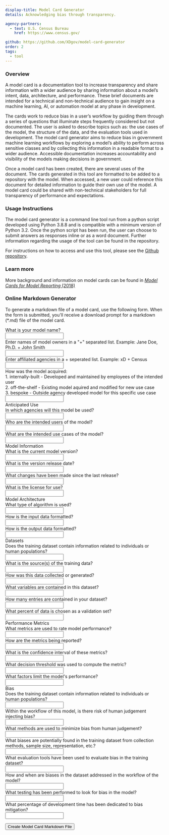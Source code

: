 ```yaml
---
display-title: Model Card Generator
details: Acknowledging bias through transparency.

agency-partners:
  - text: U.S. Census Bureau
    href: https://www.census.gov/

github: https://github.com/XDgov/model-card-generator
order: 2
tags:
  - tool
---
```

### Overview
A model card is a documentation tool to increase transparency and share information with a wider audience by sharing information about a model’s intent, data, architecture, and performance. These brief documents are intended for a technical and non-technical audience to gain insight on a machine learning, AI, or automation model at any phase in development.

The cards work to reduce bias in a user’s workflow by guiding them through a series of questions that illuminate steps frequently considered but not documented. The user is asked to describe topics such as: the use cases of the model, the structure of the data, and the evaluation tools used in development. The model card generator aims to reduce bias in government machine learning workflows by exploring a model’s ability to perform across sensitive classes and by collecting this information in a readable format to a wider audience. Accessible documentation increases accountability and visibility of the models making decisions in government.

Once a model card has been created, there are several uses of the document. The cards generated in this tool are formatted to be added to a repository with the model. When accessed, a new user could reference this document for detailed information to guide their own use of the model. A model card could be shared with non-technical stakeholders for full transparency of performance and expectations.


### Usage Instructions
The model card generator is a command line tool run from a python script developed using Python 3.8.8 and is compatible with a minimum version of Python 3.2. Once the python script has been run, the user can choose to submit answers as responses inline or as a word document. Further information regarding the usage of the tool can be found in the repository.

For instructions on how to access and use this tool, please see the <a href="https://github.com/USDepartmentofLabor/ableist-language-detector" target="_blank" rel="noopener noreferrer">Github repository</a>.

### Learn more

More background and information on model cards can be found in <a href="https://arxiv.org/abs/1810.03993" target="_blank" rel="noopener noreferrer"><i>Model Cards for Model Reporting</i> (2018)</a>


### Online Markdown Generator

To generate a markdown file of a model card, use the following form. When the form is submitted, you'll receive a download prompt for a markdown (*.md) file of the model card.

<body>
  <style>
    label,input{
      display:flex;
      flex-direction:column;
    }
  </style>
  <form accept-charset="UTF-8" enctype="multipart/form-data" id="model-card-form">
      <label for="name">What is your model name?</label>
      <input type="text" id="name" data-md-title="ModelName" data-md-type="h1">
      <label for="owners">Enter names of model owners in a "+" separated list. Example: Jane Doe, Ph.D. + John Smith</label>
      <input type="text" id="owners" data-md-title="Collaborators" data-md-type="ul">
      <label for="agencies">Enter affiliated agencies in a + seperated list. Example: xD + Census</label>
      <input type="text" id="agencies" data-md-title="Agency" data-md-type="ul">
      <label>
        How was the model acquired:<br/>
        1. internally-built - Developed and maintained by employees of the intended user<br/>
        2. off-the-shelf - Existing model aquired and modified for new use case<br/>
        3. bespoke - Outside agency developed model for this specific use case<br/>
      </label>
      <input type="text" id="acquisition" data-md-title="Ownership" data-md-type="ul">
      <div>Anticipated Use</div>
      <label for="user-agencies" id="user-agencies-label">
        In which agencies will this model be used?
      </label>
      <input type="text" id="user-agencies" data-md-title="label" data-md-type="ul" data-md-heading="Anticipated Use">
      <label for="user-individuals" id="user-individuals-label">
        Who are the intended users of the model?
      </label>
      <input type="text" id="user-individuals" data-md-title="label" data-md-type="ul">
      <label for="use-cases" id="use-cases-label">
        What are the intended use cases of the model?
      </label>
      <input type="text" id="use-cases" data-md-title="label" data-md-type="ul">
      <div>Model Information</div>
      <label for="model-version" id="model-version-label">
        What is the current model version?
      </label>
      <input type="text" id="model-version" data-md-title="label" data-md-type="ul" data-md-heading="Model Information">
      <label for="release-date" id="release-date-label">
        What is the version release date?
      </label>
      <input type="text" id="release-date" data-md-title="label" data-md-type="ul">
      <label for="changes" id="changes-label">
        What changes have been made since the last release?
      </label>
      <input type="text" id="changes" data-md-title="label" data-md-type="ul">
      <label for="license" id="license-label">
        What is the license for use?
      </label>
      <input type="text" id="license" data-md-title="label" data-md-type="ul">
      <div>Model Architecture</div>
      <label for="algorithm" id="algorithm-label">
        What type of algorithm is used?
      </label>
      <input type="text" id="algorithm" data-md-title="label" data-md-type="ul" data-md-heading="Model Architecture">
      <label for="input-format" id="input-format-label">
        How is the input data formatted?
      </label>
      <input type="text" id="input-format" data-md-title="label" data-md-type="ul">
      <label for="output-format" id="output-format-label">
        How is the output data formatted?
      </label>
      <input type="text" id="output-format" data-md-title="label" data-md-type="ul">
      <div>Datasets</div>
      <label for="training-data-pii" id="training-data-pii-label">
        Does the training dataset contain information related to individuals or human populations?
      </label>
      <input type="text" id="training-data-pii" data-md-title="label" data-md-type="ul" data-md-heading="Datasets">
      <label for="data-source" id="data-source-label">
        What is the source(s) of the training data?
      </label>
      <input type="text" id="data-source" data-md-title="label" data-md-type="ul">
      <label for="data-collection" id="data-collection-label">
        How was this data collected or generated?
      </label>
      <input type="text" id="data-collection" data-md-title="label" data-md-type="ul">
      <label for="data-variables" id="data-variables-label">
        What variables are contained in this dataset?
      </label>
      <input type="text" id="data-variables" data-md-title="label" data-md-type="ul">
      <label for="entry-count" id="entry-count-label">
        How many entries are contained in your dataset?
      </label>
      <input type="text" id="entry-count" data-md-title="label" data-md-type="ul">
      <label for="validation-percent" id="validation-percent-label">
        What percent of data is chosen as a validation set?
      </label>
      <input type="text" id="validation-percent" data-md-title="label" data-md-type="ul">
      <div>Performance Metrics</div>
      <label for="metrics" id="metrics-label">
        What metrics are used to rate model performance?
      </label>
      <input type="text" id="metrics" data-md-title="label" data-md-type="ul" data-md-heading="Performance Metrics">
      <label for="metric-reporting" id="metric-reporting-label">
        How are the metrics being reported?
      </label>
      <input type="text" id="metric-reporting" data-md-title="label" data-md-type="ul">
      <label for="confidence-interval" id="confidence-interval-label">
        What is the confidence interval of these metrics?
      </label>
      <input type="text" id="confidence-interval" data-md-title="label" data-md-type="ul">
      <label for="decision-threshold" id="decision-threshold-label">
        What decision threshold was used to compute the metric?
      </label>
      <input type="text" id="decision-threshold" data-md-title="label" data-md-type="ul">
      <label for="performance-limit" id="performance-limit-label">
        What factors limit the model's performance?
      </label>
      <input type="text" id="performance-limit" data-md-title="label" data-md-type="ul">
      <div data-md-title="Bias" data-md-type="h2">Bias</div>
      <label for="human-bias" id="human-bias-label">
        Does the training dataset contain information related to individuals or human populations?
      </label>
      <input type="text" id="human-bias" data-md-title="label" data-md-type="ul" data-md-heading="Bias">
      <label for="human-judgement" id="human-judgement-label">
        Within the workflow of this model, is there risk of human judgement injecting bias?
      </label>
      <input type="text" id="human-judgement" data-md-title="label" data-md-type="ul">
      <label for="minimize-bias" id="minimize-bias-label">
        What methods are used to minimize bias from human judgement?
      </label>
      <input type="text" id="minimize-bias" data-md-title="label" data-md-type="ul">
      <label for="minimize-bias-methods" id="minimize-bias-methods-label">
        What biases are potentially found in the training dataset from collection methods, sample size, representation, etc.?
      </label>
      <input type="text" id="minimize-bias-methods" data-md-title="label" data-md-type="ul">
      <label for="bias-eval-tools" id="bias-eval-tools-label">
        What evaluation tools have been used to evaluate bias in the training dataset?
      </label>
      <input type="text" id="bias-eval-tools" data-md-title="label" data-md-type="ul">
      <label for="bias-addressed" id="bias-addressed-label">
        How and when are biases in the dataset addressed in the workflow of the model?
      </label>
      <input type="text" id="bias-addressed" data-md-title="label" data-md-type="ul">
      <label for="bias-testing" id="bias-testing-label">
        What testing has been performed to look for bias in the model?
      </label>
      <input type="text" id="bias-testing" data-md-title="label" data-md-type="ul">
      <label for="bias-dev-time" id="bias-dev-time-label">
        What percentage of development time has been dedicated to bias mitigation?
      </label>
      <input type="text" id="bias-dev-time" data-md-title="label" data-md-type="ul">
  </form>
  <button type="submit" form="model-card-form" id="form-btn">Create Model Card Markdown File</button>
</body>
<script>

  const modelCardSubmitForm = document.getElementById("model-card-form");
  modelCardSubmitForm.addEventListener("submit", startDownload);
  let filename = "model-card";

  const markdownMap = {
    'h1': '#',
    'h2': '##',
    'h3': '###',
    'ul': '*',
  };

  function startDownload(event) {
    event.preventDefault();
    const anchor = document.createElement("a");
    const formData = collectFormData();
    const modelCardData = formData.join("\r\n");

    const downloadedBlob = new Blob([modelCardData], { type: "text/markdown" });

    const url = window.URL.createObjectURL(downloadedBlob);

    anchor.href = url;
    anchor.download = `${filename}.md`;
    anchor.style.display = "none";
    document.body.append(anchor);

    anchor.click();
    anchor.remove();
    window.URL.revokeObjectURL(url);

    return false;
  }

  function collectFormData() {
    const forms = document.querySelectorAll('form');
    const form = forms[0];
    const formRows = [];

    Array.from(form.elements).forEach((input) => {
      const { value, id, dataset } = input;
      let { mdTitle, mdType, mdHeading } = dataset;
      let labelMdType = 'h2';
      if (id !== 'form-btn') { // don't add button props to markdown file
        if (mdTitle === 'label') {
          const labelEl = document.getElementById(`${id}-label`);
          labelMdType = 'h3';
          mdTitle = (labelEl.innerText || labelEl.textContent);
        }
        if (mdHeading !== undefined) {
          formRows.push(`${markdownMap['h2']} ${mdHeading}`);
        }
        if (mdTitle === 'ModelName') {
          filename = `${input.value} Model Card`;
          formRows.push(`${markdownMap['h1']} ${filename}`);
        } else {
          formRows.push(`${markdownMap[labelMdType]} ${mdTitle}`);
          formRows.push(`${markdownMap[mdType]} ${input.value}`);
        }
      }
    });

    return formRows;
  }

</script>
